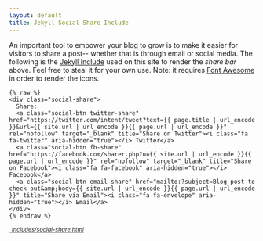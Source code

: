 ```yaml
---
layout: default
title: Jekyll Social Share Include
---
```


An important tool to empower your blog to grow is to make it easier for visitors to share a post-- whether that is through email or social media. The following is the [Jekyll Include](https://jekyllrb.com/docs/includes/) used on this site to render the _share bar_ above. Feel free to steal it for your own use. Note: it requires [Font Awesome](https://github.com/FortAwesome/Font-Awesome) in order to render the icons.

```
{% raw %}
<div class="social-share">
  Share:
  <a class="social-btn twitter-share" href="https://twitter.com/intent/tweet?text={{ page.title | url_encode }}&url={{ site.url | url_encode }}{{ page.url | url_encode }}" rel="nofollow" target="_blank" title="Share on Twitter"><i class="fa fa-twitter" aria-hidden="true"></i> Twitter</a>
  <a class="social-btn fb-share" href="https://facebook.com/sharer.php?u={{ site.url | url_encode }}{{ page.url | url_encode }}" rel="nofollow" target="_blank" title="Share on Facebook"><i class="fa fa-facebook" aria-hidden="true"></i> Facebook</a>
  <a class="social-btn email-share" href="mailto:?subject=Blog post to check out&amp;body={{ site.url | url_encode }}{{ page.url | url_encode }}" title="Share via Email"><i class="fa fa-envelope" aria-hidden="true"></i> Email</a>
</div>
{% endraw %}
```
<small style="font-style: italic"><a target="_blank" rel="noopener noreferrer" href="{{ site.source_url }}/blob/master/_includes/social-share.html">_includes/social-share.html</a></small>
